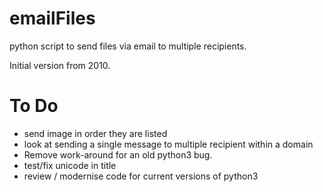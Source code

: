 # emailFiles
python script to send files via email to multiple recipients.

Initial version from 2010.

# To Do
- send image in order they are listed
- look at sending a single message to multiple recipient within a domain
- Remove work-around for an old python3 bug.
- test/fix unicode in title 
- review / modernise code for current versions of python3

